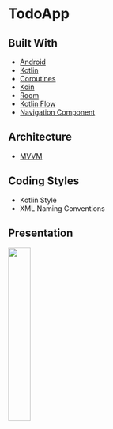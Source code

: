# TodoApp


## Built With
- [Android](https://www.android.com/)
- [Kotlin](https://kotlinlang.org/)
- [Coroutines](https://github.com/Kotlin/kotlinx.coroutines) 
- [Koin](https://github.com/InsertKoinIO/koin)
- [Room](https://developer.android.com/training/data-storage/room)
- [Kotlin Flow](https://developer.android.com/kotlin/flow)
- [Navigation Component](https://developer.android.com/guide/navigation/navigation-getting-started)

## Architecture
- [MVVM](https://en.wikipedia.org/wiki/Model%E2%80%93view%E2%80%93viewmodel)

## Coding Styles
- Kotlin Style
- XML Naming Conventions

## Presentation
<img src="https://i.imgur.com/KYSN4C4.gif" width="30%"></img>


